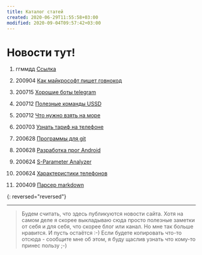 ```yaml
---
title: Каталог статей
created: 2020-06-29T11:55:58+03:00
modified: 2020-09-04T09:57:42+03:00
---
```


# Новости тут!

1. ггммдд [Ссылка](./)

1. 200904 [Как майкрософт пишет говнокод](200904_microsoft_говнокод.md)
1. 200715 [Хорошие боты telegram](200715_tg_bots.md)
1. 200712 [Полезные команды USSD](200712_ussd_команды.md)
1. 200712 [Что нужно взять на море](200712_взять_на_море.md)
1. 200703 [Узнать тариф на телефоне](200703_узнать_тариф.md)  

1. 200628 [Программы для git](./200628_программы_для_git.md)  
1. 200628 [Разработка прог Android](../code/200628_android_разработка.md)  
1. 200624 [S-Parameter Analyzer](./200624_spa.md)  
1. 200624 [Характеристики телефонов](./200624_характеристики_телефонов.md)  
1. 200409 [Парсер markdown](./200409_md_to_html.md)  

{: reversed="reversed"}


***

> Будем считать, что здесь публикуются новости сайта. Хотя на самом деле я скорее выкладываю сюда просто полезные заметки от себя и для себя, что скорее блог или канал. Но мне так больше нравится. И пусть остаётся :-)
> Если будете копировать что-то отсюда - сообщите мне об этом, я буду щаслив узнать что кому-то принес пользу ;-)
